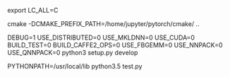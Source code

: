 export LC_ALL=C

cmake -DCMAKE_PREFIX_PATH=/home/jupyter/pytorch/cmake/ ..

DEBUG=1 USE_DISTRIBUTED=0 USE_MKLDNN=0 USE_CUDA=0 BUILD_TEST=0 BUILD_CAFFE2_OPS=0 USE_FBGEMM=0 USE_NNPACK=0 USE_QNNPACK=0 python3 setup.py develop

PYTHONPATH=/usr/local/lib python3.5 test.py
